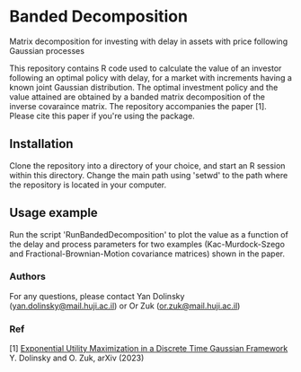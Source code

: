 # Banded Decomposition
Matrix decomposition for investing with delay in assets with price following Gaussian processes

This repository contains R code used to calculate the value of an investor following an optimal policy with delay, 
for a market with increments having a known joint Gaussian distribution. 
The optimal investment policy and the value attained are obtained by a banded matrix decomposition of the inverse covaraince matrix.
The repository accompanies the paper [1]. Please cite this paper if you're using the package. 

## Installation
Clone the repository into a directory of your choice, and start an R session within this directory. 
Change the main path using 'setwd' to the path where the repository is located in your computer. 

## Usage example 
Run the script 'RunBandedDecomposition' to plot the value as a function of the delay and process parameters for 
two examples (Kac-Murdock-Szego and Fractional-Brownian-Motion covariance matrices) shown in the paper. 


### Authors
For any questions, please contact Yan Dolinsky (yan.dolinsky@mail.huji.ac.il) or Or Zuk (or.zuk@mail.huji.ac.il)


### Ref
[1] [Exponential Utility Maximization in a Discrete Time Gaussian Framework](https://arxiv.org/abs/2305.18136) <br>
Y. Dolinsky and O. Zuk, arXiv (2023)<br>
 
